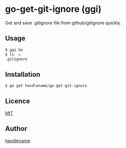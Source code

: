 # go-get-git-ignore (ggi)

Get and save .gitignore file from github/gitignore quickly.

## Usage

```sh
$ ggi Go
$ ls -a
.gitignore
```

## Installation

```sh
$ go get handlename/go-get-git-ignore
```

## Licence

[MIT](https://github.com/tcnksm/tool/blob/master/LICENCE)

## Author

[handlename](https://github.com/handlename)
